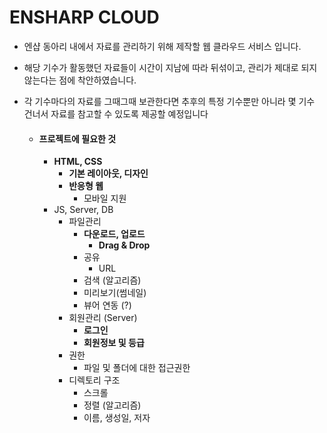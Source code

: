 # ENSHARP CLOUD

- 엔샵 동아리 내에서 자료를 관리하기 위해 제작할 웹 클라우드 서비스 입니다.

- 해당 기수가 활동했던 자료들이 시간이 지남에 따라 뒤섞이고, 관리가 제대로 되지 않는다는 점에 착안하였습니다.

- 각 기수마다의 자료를 그때그때 보관한다면 추후의 특정 기수뿐만 아니라 몇 기수 건너서 자료를 참고할 수 있도록 제공할 예정입니다

  - #### 프로젝트에 필요한 것

    - **HTML, CSS**
      - **기본 레이아웃, 디자인**
      - **반응형 웹**
        - 모바일 지원
    - JS, Server, DB
      - 파일관리
        - **다운로드, 업로드**
          - **Drag & Drop**
        - 공유
          - URL
        - 검색 (알고리즘)
        - 미리보기(썸네일)
        - 뷰어 연동 (?)
      - 회원관리 (Server)
        - **로그인**
        - **회원정보 및 등급**
      - 권한
        - 파일 및 폴더에 대한 접근권한
      - 디렉토리 구조
        - 스크롤
        - 정렬 (알고리즘)
        - 이름, 생성일, 저자